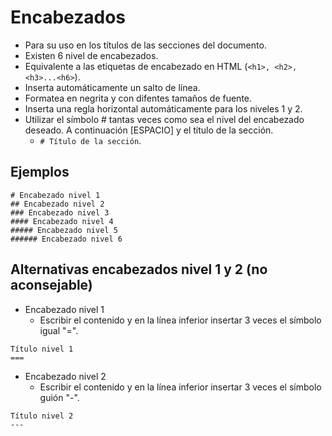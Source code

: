 # Encabezados

- Para su uso en los títulos de las secciones del documento.
- Existen 6 nivel de encabezados.
- Equivalente a las etiquetas de encabezado en HTML (`<h1>, <h2>, <h3>...<h6>`).
- Inserta automáticamente un salto de línea.
- Formatea en negrita y con difentes tamaños de fuente.
- Inserta una regla horizontal automáticamente para los niveles 1 y 2.
- Utilizar el símbolo \# tantas veces como sea el nivel del encabezado deseado. A continuación \[ESPACIO\] y el título de la sección.
  - `# Título de la sección`.

## Ejemplos

```text
# Encabezado nivel 1
## Encabezado nivel 2
### Encabezado nivel 3
#### Encabezado nivel 4
##### Encabezado nivel 5
###### Encabezado nivel 6
```

## Alternativas encabezados nivel 1 y 2 (no aconsejable)

- Encabezado nivel 1
  - Escribir el contenido y en la línea inferior insertar 3 veces el símbolo igual "=".

```text
Título nivel 1
===
```

- Encabezado nivel 2
  - Escribir el contenido y en la línea inferior insertar 3 veces el símbolo guión "\-".

```text
Título nivel 2
---
```
